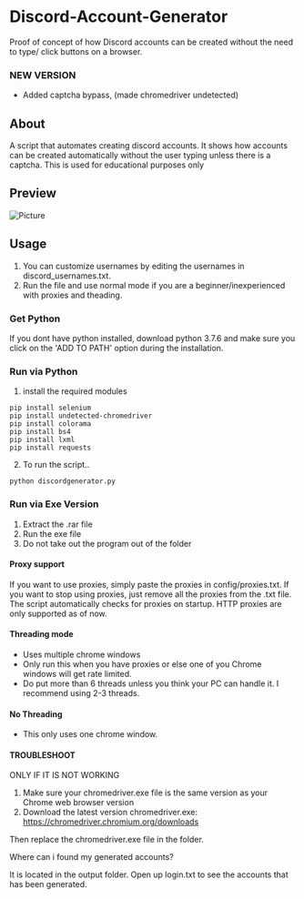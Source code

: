 # Discord-Account-Generator
Proof of concept of how Discord accounts can be created without the need to type/ click buttons on a browser.

### NEW VERSION 
- Added captcha bypass, (made chromedriver undetected)

## About
A script that automates creating discord accounts. It shows how accounts can be created automatically without the user typing unless there is a captcha. This is used for educational purposes only

## Preview
![Picture](https://i.ibb.co/jWK1dpP/Captura.png)

## Usage
1. You can customize usernames by editing the usernames in discord_usernames.txt.
2. Run the file and use normal mode if you are a beginner/inexperienced with proxies and theading.

### Get Python
If you dont have python installed, download python 3.7.6
and make sure you click on the 'ADD TO PATH' option during
the installation.

### Run via Python
1. install the required modules
```
pip install selenium
pip install undetected-chromedriver
pip install colorama
pip install bs4
pip install lxml
pip install requests
```

2. To run the script..
```
python discordgenerator.py
```

### Run via Exe Version
1. Extract the .rar file
2. Run the exe file 
3. Do not take out the program out of the folder


#### Proxy support
If you want to use proxies, simply paste the proxies in config/proxies.txt.  If you want to stop using proxies, just remove all the proxies from the .txt file. The script automatically checks for proxies on startup. HTTP proxies are only supported as of now.

#### Threading mode 
- Uses multiple chrome windows
- Only run this when you have proxies or else one of you Chrome windows will get rate limited.
- Do put more than 6 threads unless you think your PC can handle it. I recommend using 2-3 threads.

#### No Threading
- This only uses one chrome window. 


#### TROUBLESHOOT
ONLY IF IT IS NOT WORKING
1. Make sure your chromedriver.exe file is the same version as your Chrome web browser version
2. Download the latest version chromedriver.exe: https://chromedriver.chromium.org/downloads

Then replace the chromedriver.exe file in the folder.

Where can i found my generated accounts?

It is located in the output folder. Open up login.txt to see the accounts 
that has been generated.

